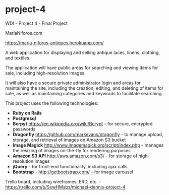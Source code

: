 # project-4
WDI - Project 4 - Final Project

MariaNiforos.com

https://maria-niforos-antiques.herokuapp.com/

A web application for displaying and selling antique laces, linens, clothing, and textiles.

The application will have public areas for searching and viewing items for sale, including high-resolution images.

It will also have a secure private administrator login and areas for maintaining the site, including the creation, editing, and deleting of items for sale, as well as maintaining categories and keywords to facilitate searching.

This project uses the following technologies:
- **Ruby on Rails**
- **Postgresql**
- **Bcrpyt** https://en.wikipedia.org/wiki/Bcrypt - for secure, encrypted passwords
- **Dragonfly** https://github.com/markevans/dragonfly - to manage upload, storage, and retrieval of images on Amazon S3 bucket 
- **Image Magick** http://www.imagemagick.org/script/index.php - manages the resizing of images on-the-fly for rendering purposes
- **Amazon S3 API** http://aws.amazon.com/s3/ - for storage of high-resolution images
- **jQuery** - for front-end functionality, including ajax calls
- **Bootstrap** - http://getbootstrap.com/ - for image carousel
 

Trello board, including wireframes, ERD, etc. - https://trello.com/b/SxwHMsbs/michael-dennis-project-4
